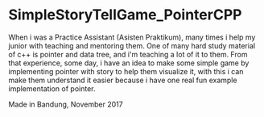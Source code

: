 # SimpleStoryTellGame_PointerCPP

When i was a Practice Assistant (Asisten Praktikum), many times i help my junior with teaching and mentoring them. One of many hard study material of c++ is pointer and data tree, and i'm teaching a lot of it to them. From that experience, some day, i have an idea to make some simple game by implementing pointer with story to help them visualize it, with this i can make them understand it easier because i have one real fun example implementation of pointer.

Made in Bandung, November 2017
